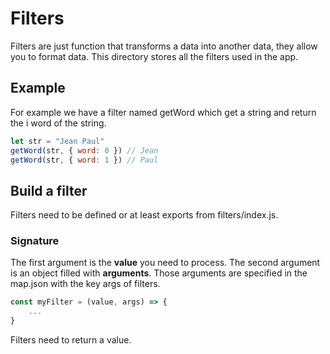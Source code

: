 # Filters

Filters are just function that transforms a data into another data, they allow you to format data.
This directory stores all the filters used in the app.

## Example

For example we have a filter named getWord which get a string and return the i word of the string.

```js
let str = "Jean Paul"
getWord(str, { word: 0 }) // Jean
getWord(str, { word: 1 }) // Paul
```

## Build a filter

Filters need to be defined or at least exports from filters/index.js.

### Signature

The first argument is the **value** you need to process.
The second argument is an object filled with **arguments**. Those arguments are specified in the map.json with the key args of filters.

```js
const myFilter = (value, args) => {
    ...
}
```

Filters need to return a value.